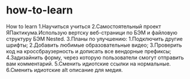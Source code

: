 # how-to-learn
How to learn
1.Научиться учиться
2.Самостоятельный  проект ЯПактикума.Использую вертску веб-страници по БЭМ и файловую структуру БЭМ Nested.
3.Планы по улучшению: 
  1.Подключить другие шрифты;
  2.Добавить любимые образовательные видео;
  3.Проверить код на кроссбраузерность и дописать все вендорные префиксы;
  4.Задизайнить форму, через которую пользователи смогут отправить вам комментарий.
  5.Сменить идиотские ссылки на нормальные.
  6.Сменить идиотские alt описание для медия.
